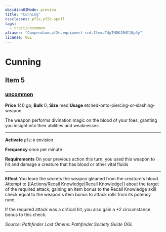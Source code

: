 ```yaml
---
obsidianUIMode: preview
title: "Cunning"
cssclasses: pf2e,pf2e-spell
tags:
  - trait/uncommon
aliases: "Compendium.pf2e.equipment-srd.Item.T4gTHDKJ0HI10p3y"
license: OGL
---
```

# Cunning
## Item 5
### [uncommon](uncommon.md "Uncommon Rarity Trait")


**Price** 140 gp; 
**Bulk** 0; **Size** med
**Usage** etched-onto-piercing-or-slashing-weapon

The weapon performs divination magic on the blood of your foes, granting you insight into their abilities and weaknesses.

* * *

**Activate** `pf2:0` envision

**Frequency** once per minute

**Requirements** On your previous action this turn, you used this weapon to hit and damage a creature that has blood or other vital fluids

* * *

**Effect** You learn the secrets the weapon gleaned from the creature's blood. Attempt to [[Actions/Recall Knowledge|Recall Knowledge]] about the target of the required attack, gaining an item bonus to the Recall Knowledge skill check equal to the weapon's item bonus to attack rolls from its potency rune.

If the required attack was a critical hit, you also gain a +2 circumstance bonus to this check.

*Source: Pathfinder Lost Omens: Pathfinder Society Guide*
*OGL*
